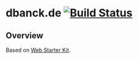 # dbanck.de [![Build Status](https://travis-ci.org/dbanck/dbanck.de.svg?branch=master)](https://travis-ci.org/dbanck/dbanck.de)

## Overview

Based on [Web Starter Kit](https://github.com/google/web-starter-kit).
